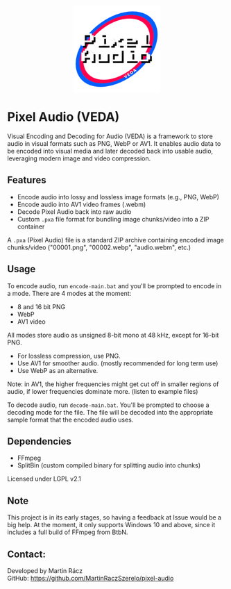 <div style="display:flex;justify-content:center">
  <img height="200" width="200" src="pixel-audio-logo.png"/>
</div>

# Pixel Audio (VEDA)

Visual Encoding and Decoding for Audio (VEDA) is a framework to store audio in visual formats 
such as PNG, WebP or AV1. It enables audio data to be encoded into visual media and 
later decoded back into usable audio, leveraging modern image and video compression.

## Features
- Encode audio into lossy and lossless image formats (e.g., PNG, WebP)
- Encode audio into AV1 video frames (.webm)
- Decode Pixel Audio back into raw audio
- Custom <code>.pxa</code> file format for bundling image chunks/video into a ZIP container

A <code>.pxa</code> (Pixel Audio) file is a standard ZIP archive containing encoded image chunks/video ("00001.png", "00002.webp", "audio.webm", etc.)

## Usage
To encode audio, run <code>encode-main.bat</code> and you'll be prompted to encode in a mode. There are 4 modes at the moment:
- 8 and 16 bit PNG
- WebP
- AV1 video

All modes store audio as unsigned 8-bit mono at 48 kHz, except for 16-bit PNG.
- For lossless compression, use PNG.
- Use AV1 for smoother audio. (mostly recommended for long term use)
- Use WebP as an alternative.

Note: in AV1, the higher frequencies might get cut off in smaller regions of audio, if lower frequencies dominate more. (listen to example files)

To decode audio, run <code>decode-main.bat</code>. You'll be prompted to choose a decoding mode for the file. The file will be decoded into the appropriate sample format that the encoded audio uses.

## Dependencies
- FFmpeg
- SplitBin (custom compiled binary for splitting audio into chunks)

Licensed under LGPL v2.1

## Note
This project is in its early stages, so having a feedback at Issue would be a big help. At the moment, it only supports Windows 10 and above, since it includes a full build of FFmpeg from BtbN.

## Contact:
Developed by Martin Rácz  
GitHub: https://github.com/MartinRaczSzerelo/pixel-audio
